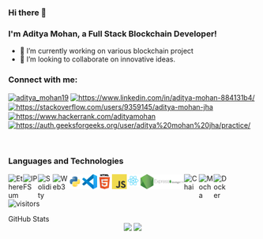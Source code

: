 ### Hi there 👋

### I'm Aditya Mohan, a Full Stack Blockchain Developer!

- 🌱 I’m currently working on various blockchain project
- 👯 I’m looking to collaborate on innovative ideas.


<h3 align="left">Connect with me:</h3>
<p align="left">
<a href="https://twitter.com/aditya_mohan19" target="blank"><img align="center" src="https://raw.githubusercontent.com/rahuldkjain/github-profile-readme-generator/master/src/images/icons/Social/twitter.svg" alt="aditya_mohan19" height="30" width="40" /></a>
<a href="https://www.linkedin.com/in/aditya-mohan-884131b4/" target="blank"><img align="center" src="https://raw.githubusercontent.com/rahuldkjain/github-profile-readme-generator/master/src/images/icons/Social/linked-in-alt.svg" alt="https://www.linkedin.com/in/aditya-mohan-884131b4/" height="30" width="40" /></a>
<a href="https://stackoverflow.com/users/9359145/aditya-mohan-jha" target="blank"><img align="center" src="https://raw.githubusercontent.com/rahuldkjain/github-profile-readme-generator/master/src/images/icons/Social/stack-overflow.svg" alt="https://stackoverflow.com/users/9359145/aditya-mohan-jha" height="30" width="40" /></a>
<a href="https://www.hackerrank.com/adityamohan" target="blank"><img align="center" src="https://raw.githubusercontent.com/rahuldkjain/github-profile-readme-generator/master/src/images/icons/Social/hackerrank.svg" alt="https://www.hackerrank.com/adityamohan" height="30" width="40" /></a>
<a href="https://auth.geeksforgeeks.org/user/aditya%20mohan%20jha/practice/" target="blank"><img align="center" src="https://raw.githubusercontent.com/rahuldkjain/github-profile-readme-generator/master/src/images/icons/Social/geeks-for-geeks.svg" alt="https://auth.geeksforgeeks.org/user/aditya%20mohan%20jha/practice/" height="30" width="40" /></a>
</p>

<br />

### Languages and Technologies

<img align="left" alt="Ethereum" width="30px" src="https://img.icons8.com/nolan/64/ethereum.png" />
<img align="left" alt="IPFS" width="30px" src="https://logo.clearbit.com/ipfs.io" />
<img align="left" alt="Solidity" width="30px" src="https://logo.clearbit.com/soliditylang.org" />
<img align="left" alt="Web3" width="30px" src="https://raw.githubusercontent.com/ethereum/web3.js/1.x/assets/logo/web3js.jpg" />
<img align="left" alt="Python" width="30px" src="https://raw.githubusercontent.com/github/explore/80688e429a7d4ef2fca1e82350fe8e3517d3494d/topics/python/python.png" />
<img align="left" alt="Visual Studio Code" width="30px" src="https://raw.githubusercontent.com/github/explore/80688e429a7d4ef2fca1e82350fe8e3517d3494d/topics/visual-studio-code/visual-studio-code.png" />
<img align="left" alt="HTML5" width="30px" src="https://raw.githubusercontent.com/github/explore/80688e429a7d4ef2fca1e82350fe8e3517d3494d/topics/html/html.png" />
<img align="left" alt="JavaScript" width="30px" src="https://raw.githubusercontent.com/github/explore/80688e429a7d4ef2fca1e82350fe8e3517d3494d/topics/javascript/javascript.png" />
<img align="left" alt="React" width="26px" src="https://raw.githubusercontent.com/github/explore/80688e429a7d4ef2fca1e82350fe8e3517d3494d/topics/react/react.png" />
<img align="left" alt="Node.js" width="30px" src="https://raw.githubusercontent.com/github/explore/80688e429a7d4ef2fca1e82350fe8e3517d3494d/topics/nodejs/nodejs.png" />
<img align="left" alt="Express.js" width="30px" src="https://raw.githubusercontent.com/github/explore/80688e429a7d4ef2fca1e82350fe8e3517d3494d/topics/express/express.png" />
<img align="left" alt="MongoDB" width="30px" src="https://raw.githubusercontent.com/github/explore/80688e429a7d4ef2fca1e82350fe8e3517d3494d/topics/mongodb/mongodb.png" />
<img align="left" alt="Chai" width="30px" src="https://camo.githubusercontent.com/431283cc1643d02167aac31067137897507c60fc/687474703a2f2f636861696a732e636f6d2f696d672f636861692d6c6f676f2e706e67" />
<img align="left" alt="Mocha" width="30px" src="https://camo.githubusercontent.com/af4bf83ab2ca125346740f9961345a24ec43b3a9/68747470733a2f2f636c6475702e636f6d2f78465646784f696f41552e737667" />
<img align="left" alt="Docker" width="30px" src="https://logo.clearbit.com/docker.com" />

<br /> <br /> 

![visitors](https://visitor-badge.laobi.icu/badge?page_id=JhaMohan.visitor_count)

<summary>GitHub Stats</summary>

<div align="center">
   <img width="400" src="https://github-readme-stats.vercel.app/api?username=JhaMohan&theme=tokyonight&show_icons=true&hide_border=true&count_private=true" />
   <img width="425" src="https://github-readme-streak-stats.herokuapp.com/?user=JhaMohan&theme=tokyonight&hide_border=true" />
</div>

